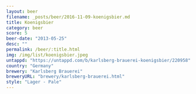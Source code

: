 ```yaml
---
layout: beer
filename: _posts/beer/2016-11-09-koenigsbier.md
title: Koenigsbier
category: beer
score: 5
beer-date: "2013-05-25"
desc: ""
permalink: /beer/:title.html
img: /img/list/koenigsbier.jpeg
untappd: "https://untappd.com/b/karlsberg-brauerei-koenigsbier/220958"
country: "Germany"
brewery: "Karlsberg Brauerei"
breweryURL: "brewery/karlsberg-brauerei.html"
style: "Lager - Pale"
---
```


